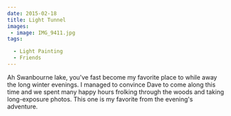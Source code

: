 ```yaml
---
date: 2015-02-18
title: Light Tunnel
images: 
 - image: IMG_9411.jpg
tags:

  - Light Painting
  - Friends
---
```

Ah Swanbourne lake, you've fast become my favorite place to while away the long winter evenings. I managed to convince Dave to come along this time and we spent many happy hours frolking through the woods and taking long-exposure photos. This one is my favorite from the evening's adventure.
